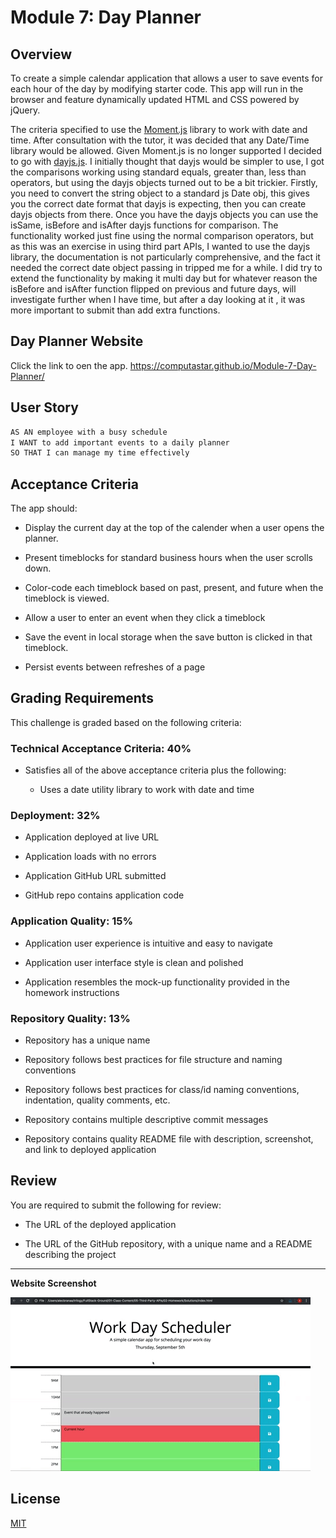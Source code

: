 # Module 7: Day Planner

## Overview

To create a simple calendar application that allows a user to save events for each hour of the day by modifying starter code. This app will run in the browser and feature dynamically updated HTML and CSS powered by jQuery.

The criteria specified to use the [Moment.js](https://momentjs.com/) library to work with date and time. After consultation with the tutor, it was decided that any Date/Time library would be allowed. Given Moment.js is no longer supported I decided to go with [dayjs.js](https://day.js.org). I initially thought that dayjs would be simpler to use, I got the comparisons working using standard equals, greater than, less than operators, but using the dayjs objects turned out to be a bit trickier. Firstly, you need to convert the string object to a standard js Date obj, this gives you the correct date format that dayjs is expecting, then you can create dayjs objects from there. Once you have the dayjs objects you can use the isSame, isBefore and isAfter dayjs functions for comparison. The functionality worked just fine using the normal comparison operators, but as this was an exercise in using third part APIs, I wanted to use the dayjs library, the documentation is not particularly comprehensive, and the fact it needed the correct date object passing in tripped me for a while. I did try to extend the functionality by making it multi day but for whatever reason the isBefore and isAfter function flipped on previous and future days, will investigate further when I have time, but after a day looking at it , it was more important to submit than add extra functions.

## Day Planner Website
Click the link to oen the app.
https://computastar.github.io/Module-7-Day-Planner/

## User Story

```md
AS AN employee with a busy schedule
I WANT to add important events to a daily planner
SO THAT I can manage my time effectively
```
 
## Acceptance Criteria

The app should:

* Display the current day at the top of the calender when a user opens the planner.
 
* Present timeblocks for standard business hours when the user scrolls down.
 
* Color-code each timeblock based on past, present, and future when the timeblock is viewed.
 
* Allow a user to enter an event when they click a timeblock

* Save the event in local storage when the save button is clicked in that timeblock.

* Persist events between refreshes of a page


## Grading Requirements

This challenge is graded based on the following criteria: 

### Technical Acceptance Criteria: 40%

* Satisfies all of the above acceptance criteria plus the following:

  * Uses a date utility library to work with date and time

### Deployment: 32%

* Application deployed at live URL

* Application loads with no errors

* Application GitHub URL submitted

* GitHub repo contains application code

### Application Quality: 15%

* Application user experience is intuitive and easy to navigate

* Application user interface style is clean and polished

* Application resembles the mock-up functionality provided in the homework instructions

### Repository Quality: 13%

* Repository has a unique name

* Repository follows best practices for file structure and naming conventions

* Repository follows best practices for class/id naming conventions, indentation, quality comments, etc.

* Repository contains multiple descriptive commit messages

* Repository contains quality README file with description, screenshot, and link to deployed application

## Review

You are required to submit the following for review:

* The URL of the deployed application

* The URL of the GitHub repository, with a unique name and a README describing the project

---

**Website Screenshot**

![Day Planner!](/assets/images/05-third-party-apis-homework-demo.gif "Day Planner website")

## License

[MIT](https://choosealicense.com/licenses/mit/)

